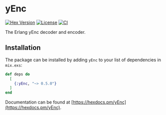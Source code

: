 # yEnc

[![Hex Version](https://img.shields.io/hexpm/v/yEnc.svg)](https://hex.pm/packages/yEnc)
[![License](https://img.shields.io/github/license/sntran/yEnc.svg)](https://choosealicense.com/licenses/apache-2.0/)
[![CI](https://github.com/sntran/yEnc/actions/workflows/elixir.yml/badge.svg)](https://github.com/sntran/yEnc/actions/workflows/elixir.yml)

The Erlang yEnc decoder and encoder.

## Installation

The package can be installed by adding `yEnc` to your list of dependencies in `mix.exs`:

```elixir
def deps do
  [
    {:yEnc, "~> 0.5.0"}
  ]
end
```

Documentation can be found at [https://hexdocs.pm/yEnc](https://hexdocs.pm/yEnc).
